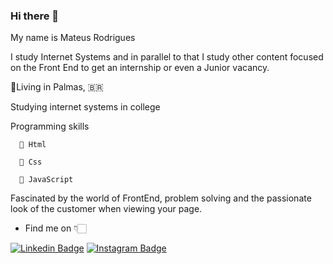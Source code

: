 ### Hi there 👋

 My name is Mateus Rodrigues
 
 I study Internet Systems and in parallel to that I study other content focused on the Front End to get an internship or even a Junior vacancy.  
 
 📌Living in Palmas, 🇧🇷
 
  Studying internet systems in college
  
  Programming skills
  
      📍 Html
      
      📍 Css
      
      📍 JavaScript
      
 Fascinated by the world of FrontEnd, problem solving and the passionate look of the customer when viewing your page.

+ Find me on 👇🏻

[![Linkedin Badge](https://img.shields.io/badge/-LinkedIn-blue?style=flat-square&logo=Linkedin&logoColor=white&link=https://www.linkedin.com/in/mateus-malvezzi-1a0913181/)](https://www.linkedin.com/in/mateus-malvezzi-1a0913181/) [![Instagram Badge](https://img.shields.io/badge/-Instagram-violet?style=flat-square&logo=Instagram&logoColor=white&link=https://www.instagram.com/mateusmalvezzi/)](https://www.instagram.com/mateusmalvezzi/)
